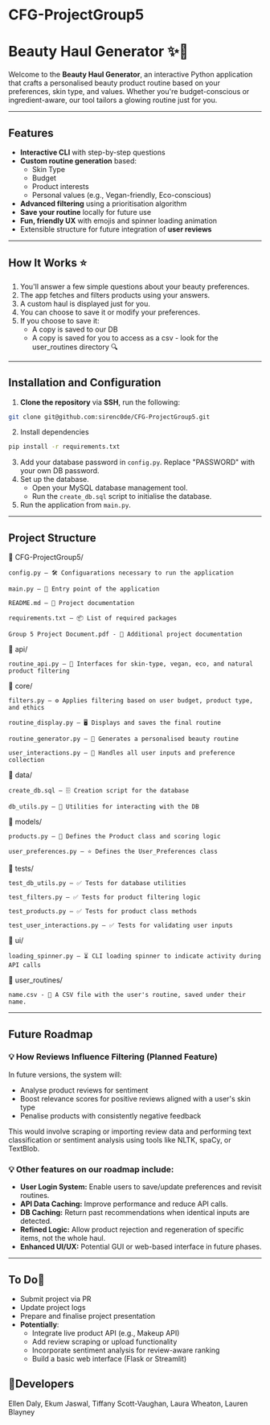 # CFG-ProjectGroup5
# Beauty Haul Generator ✨💄

Welcome to the **Beauty Haul Generator**, an interactive Python application that crafts a personalised beauty product 
routine based on your preferences, skin type, and values. Whether you're budget-conscious or ingredient-aware, our tool 
tailors a glowing routine just for you.

---

## Features

- **Interactive CLI** with step-by-step questions
- **Custom routine generation** based:
  - Skin Type
  - Budget
  - Product interests
  - Personal values (e.g., Vegan-friendly, Eco-conscious)
- **Advanced filtering** using a prioritisation algorithm
- **Save your routine** locally for future use
- **Fun, friendly UX** with emojis and spinner loading animation
- Extensible structure for future integration of **user reviews**

---

## How It Works ⭐️

1. You'll answer a few simple questions about your beauty preferences.
2. The app fetches and filters products using your answers.
3. A custom haul is displayed just for you.
4. You can choose to save it or modify your preferences.
5. If you choose to save it:
    - A copy is saved to our DB
    - A copy is saved for you to access as a csv - look for the user_routines directory 🔍

---

## Installation and Configuration

1. **Clone the repository** via **SSH**, run the following:
```sh
git clone git@github.com:sirenc0de/CFG-ProjectGroup5.git
```
2. Install dependencies
```sh
pip install -r requirements.txt
```
3. Add your database password in `config.py`. Replace "PASSWORD" with your own DB password.
4. Set up the database.
   - Open your MySQL database management tool.
   - Run the `create_db.sql` script to initialise the database.
5. Run the application from `main.py`.

---
## Project Structure ##

📁 CFG-ProjectGroup5/

    config.py – 🛠️ Configuarations necessary to run the application
    
    main.py – 🚀 Entry point of the application

    README.md – 📝 Project documentation
    
    requirements.txt – 📦 List of required packages

    Group 5 Project Document.pdf - 📝 Additional project documentation

📂 api/

    routine_api.py – 🌱 Interfaces for skin-type, vegan, eco, and natural product filtering

📂 core/

    filters.py – ⚙️ Applies filtering based on user budget, product type, and ethics

    routine_display.py – 🖥️ Displays and saves the final routine

    routine_generator.py – 🔄 Generates a personalised beauty routine

    user_interactions.py – 🎯 Handles all user inputs and preference collection

📂 data/

    create_db.sql – 🗄️ Creation script for the database

    db_utils.py – 💾 Utilities for interacting with the DB

📂 models/

    products.py – 🧴 Defines the Product class and scoring logic

    user_preferences.py – ⭐ Defines the User_Preferences class 

📂 tests/

    test_db_utils.py – ✅ Tests for database utilities

    test_filters.py – ✅ Tests for product filtering logic

    test_products.py – ✅ Tests for product class methods

    test_user_interactions.py – ✅ Tests for validating user inputs

📂 ui/

    loading_spinner.py – ⏳ CLI loading spinner to indicate activity during API calls

📂 user_routines/
    
    name.csv - 📄 A CSV file with the user's routine, saved under their name.

---

## Future Roadmap

### 💡 How Reviews Influence Filtering (Planned Feature) ##

In future versions, the system will:
- Analyse product reviews for sentiment
- Boost relevance scores for positive reviews aligned with a user's skin type
- Penalise products with consistently negative feedback

This would involve scraping or importing review data and performing text classification or sentiment analysis using tools like NLTK, spaCy, or TextBlob. 


### 💡 Other features on our roadmap include:
- **User Login System:** Enable users to save/update preferences and revisit routines.
- **API Data Caching:** Improve performance and reduce API calls.
- **DB Caching:** Return past recommendations when identical inputs are detected.
- **Refined Logic:** Allow product rejection and regeneration of specific items, not the whole haul.
- **Enhanced UI/UX:** Potential GUI or web-based interface in future phases.

---

## To Do📌

- Submit project via PR
- Update project logs
- Prepare and finalise project presentation
- **Potentially**: 
  - Integrate live product API (e.g., Makeup API)
  - Add review scraping or upload functionality 
  - Incorporate sentiment analysis for review-aware ranking
  - Build a basic web interface (Flask or Streamlit)

## 🔬Developers

Ellen Daly,
Ekum Jaswal,
Tiffany Scott-Vaughan,
Laura Wheaton,
Lauren Blayney


